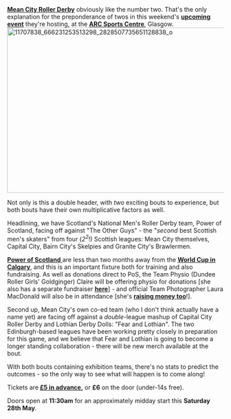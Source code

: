 <html><body><a href="https://www.facebook.com/MeanCityRollerDerby/"><strong>Mean City Roller Derby</strong></a> obviously like the number two. That's the only explanation for the preponderance of twos in this weekend's <strong><a href="https://www.facebook.com/events/487160101472894/">upcoming event</a></strong> they're hosting, at the <strong><a href="https://www.google.co.uk/maps/place/ARC:+Health+and+Fitness/@55.8662183,-4.2519236,17z/data=!3m1!4b1!4m5!3m4!1s0x4888441f10416197:0x3a9426f40d4b58b7!8m2!3d55.8662153!4d-4.2497349">ARC Sports Centre</a></strong>, Glasgow.

<img class="aligncenter size-large wp-image-7335" src="https://scottishrollerderbyblog.com/2016/05/11707838_666231253513298_2828507735651128838_o.jpg?w=1024" alt="11707838_666231253513298_2828507735651128838_o" width="1024" height="384">

Not only is this a double header, with <em>two</em> exciting bouts to experience, but both bouts have their own multiplicative factors as well.

Headlining, we have Scotland's National Men's Roller Derby team, Power of Scotland, facing off against "The Other Guys" - the "<em>second</em> best Scottish men's skaters" from four (<em>2<sup>2</sup></em>!) Scottish leagues: Mean City themselves, Capital City, Bairn City's Skelpies and Granite City's Brawlermen.

<a href="https://www.facebook.com/PowerOfScotland/"><strong>Power of Scotland</strong> </a>are less than two months away from the <strong><a href="http://mrdwc.com/">World Cup in Calgary</a></strong>, and this is an important fixture both for training and also fundraising. As well as donations direct to PoS, the Team Physio (Dundee Roller Girls' Goldginger) Claire will be offering physio for donations [she also has a separate fundraiser <strong><a href="https://www.justgiving.com/Claire-Semple2">here</a></strong>] - and official Team Photographer Laura MacDonald will also be in attendance [she's <strong><a href="https://www.gofundme.com/PoSLauraCalgary">raising money too</a></strong>!].

Second up, Mean City's own co-ed team (who I don't think actually have a name yet) are facing off against a <em>double</em>-league mashup of Capital City Roller Derby and Lothian Derby Dolls: "Fear and Lothian". The two Edinburgh-based leagues have been working pretty closely in preparation for this game, and we believe that Fear and Lothian is going to become a longer standing collaboration - there will be new merch available at the bout.

With both bouts containing exhibition teams, there's no stats to predict the outcomes - so the only way to see what will happen is to come along!

Tickets are<strong> <a href="http://meancityrollerderby.com/tickets.php">£5 in advance</a>,</strong> or <strong>£6</strong> on the door (under-14s free).

Doors open at <strong>11:30am</strong> for an approximately midday start this <strong>Saturday 28th May</strong>.</body></html>
